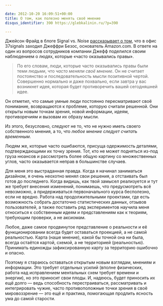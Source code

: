 ```yaml
---

date: 2012-10-20 16:09:51+00:00
title: О том, как полезно менять своё мнение
disqus_identifier: 390 https://glebkalinin.ru/?p=390

---
```


Джейсон Фрайд в блоге Signal vs. Noise [рассказывает о том](http://37signals.com/svn/posts/3289-some-advice-from-jeff-bezos), что в офис 37signals заходил Джеффри Безос, основатель Amazon.com. В ответе на один из вопросов сотрудников компании Джефф поделился своим наблюдением о людях, которые «часто оказывались правы».




> По его словам, люди, которые часто оказывались правы были теми людьми, что _часто меняли своё мнение_. Он не считает постоянство и последовательность мысли позитивной чертой. Совершенно нормально и даже похвально, если завтра у вас возникнет идея, которая будет противоречить вашей сегодняшней идее.

Он отметил, что самые умные люди постоянно пересматривают своё понимание, возвращаются к проблеме, которую считали решенной. Они открыты новым точкам зрения, новой информации, идеям, противоречиям и вызовам их образу мысли.

Из этого, безусловно, следуют не то, что не нужно иметь своего собственного мнения, а то, что _любое мнение следует считать временным_.

Людям же, которые часто ошибаются, присуща одержимость деталями, подтверждающими их точку зрения. Тот, кто не может подняться из-под груза нюансов и рассмотреть более общую картину со множественных углов, часто оказывается неправ в большинстве случаев.



Для меня это выстраданная правда. Когда я начинал заниматься дизайном, я очень неохотно менял свои решения, а отстаивать был готов до последнего. Когда видишь, как твой замысел реализуется и тут же требует внесения изменений, понимаешь, что предусмотреть всё невозможно, а придерживаться первоначального курса бесполезно, если не вредно. Работа над продолжительными проектами, где есть возможность собрать достаточно статистических данных, отзывов пользователей, а также поставить ряд экспериментов научила меня относиться к собственным идеям и представлениям как к теориям, требующим проверки, а не аксиомам.


Любое, даже самое продвинутое представление о реальности и её функционировании всегда будет оставаться проекцией, а не самой реальностью. Карта (наше мнение), какой бы точной она ни была, всегда остаётся картой, схемой, а не территорией (реальностью). Принимать единожды зафиксированную карту за территорию ошибочно и опасно.

Поэтому я стараюсь оставаться открытым новым взглядам, мнениям и информации. Это требует отдельных усилий (вполне физических, работа над исправлением ментальных схем требует времени и энергии), но это приносит свои плоды. И, надеюсь, будет приносить их ещё долго — ведь способность перестраиваться, рассматривать и интегрировать чужие, часто противоположные точки зрения в своё мировоззрение — это ещё и практика, помогающая продлить ясность ума до самой старости.
